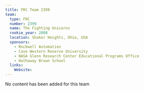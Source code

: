 ```yaml
---
title: FRC Team 2399
team:
  type: FRC
  number: 2399
  name: The Fighting Unicorns
  rookie_year: 2008
  location: Shaker Heights, Ohio, USA
  sponsors:
    - Rockwell Automation
    - Case Western Reserve University
    - NASA Glenn Research Center Educational Programs Office
    - Hathaway Brown School
  links:
    Website: 
---
```

No content has been added for this team